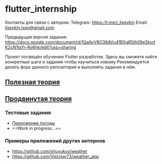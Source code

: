 # flutter_internship

Контакты для связи с автором:
Telegram: <https://t.me/i_liseykin>
Email: <liseykin.ivan@gmail.com>

Предыдущая версия задания: <https://docs.google.com/document/d/1QaAvV8O38AVu41BSgR5th08eSkvdK2cN1tsYr-Ro6hk/edit?usp=sharing>

Проект посвящён обучению Flutter разработке.
Здесь вы сможете найти конкретные шаги и задания чтобы научиться новому
Рекомендуется делать форк данного репозитория и выполнять задания в нём.

## [Полезная теория](000_exp.md)

## [Продвинутая теория](best_exp.md)

### Тестовые задания

- [Приложение погоды](001_weather_app.md)
- ==Work in progress...==

### Примеры приложений других интернов

- <https://github.com/shuyukov/weather>
- <https://github.com/VipUser73/weather_app>
